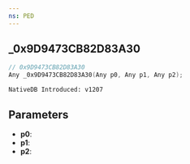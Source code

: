 ```yaml
---
ns: PED
---
```

## _0x9D9473CB82D83A30

```c
// 0x9D9473CB82D83A30
Any _0x9D9473CB82D83A30(Any p0, Any p1, Any p2);
```

```
NativeDB Introduced: v1207
```

## Parameters
* **p0**:
* **p1**:
* **p2**:
